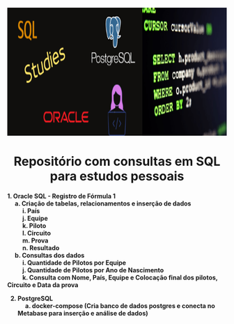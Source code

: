 <p align="center">
  <img src="capa_sql.png" height="294" width="1000">
</p>
<h1 align="center">Repositório com consultas em SQL para estudos pessoais</h1>

<h4>1. Oracle SQL - Registro de Fórmula 1 <br>
&emsp; a. Criação de tabelas, relacionamentos e inserção de dados<br>
&emsp; &emsp; i. País<br>
&emsp; &emsp; j. Equipe<br>
&emsp; &emsp; k. Piloto<br>
&emsp; &emsp; l. Circuito<br>
&emsp; &emsp; m. Prova<br>
&emsp; &emsp; n. Resultado<br>
&emsp; b. Consultas dos dados <br>
&emsp; &emsp; i. Quantidade de Pilotos por Equipe<br>
&emsp; &emsp; j. Quantidade de Pilotos por Ano de Nascimento <br>
&emsp; &emsp; k. Consulta com Nome, País, Equipe e Colocação final dos pilotos, Circuito e Data da prova<br>

2. PostgreSQL<br>
&emsp; a. docker-compose (Cria banco de dados postgres e conecta no Metabase para inserção e análise de dados)<br></h4>